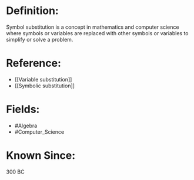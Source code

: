 

# Definition:
Symbol substitution is a concept in mathematics and computer science where symbols or variables are replaced with other symbols or variables to simplify or solve a problem.

# Reference:
- [[Variable substitution]]
- [[Symbolic substitution]]

# Fields: 
- #Algebra
- #Computer_Science

# Known Since:
300 BC

